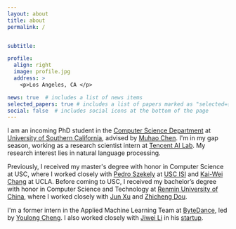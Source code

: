 ```yaml
---
layout: about
title: about
permalink: /


subtitle: 

profile:
  align: right
  image: profile.jpg
  address: >
    <p>Los Angeles, CA </p>

news: true  # includes a list of news items
selected_papers: true # includes a list of papers marked as "selected={true}"
social: false  # includes social icons at the bottom of the page
---
```


I am an incoming PhD student in the [Computer Science Department](https://www.cs.usc.edu/) at [University of Southern California](https://www.usc.edu/), advised by [Muhao Chen](https://muhaochen.github.io). 
I'm in my gap season, working as a research scientist intern at [Tencent AI Lab](https://ai.tencent.com/ailab/nlp/en/index.html).
My research interest lies in natural language processing. 

Previously, I received my master's degree with honor in Computer Science at USC, where I worked closely with [Pedro Szekely](https://usc-isi-i2.github.io/szekely/) at [USC ISI](https://www.isi.edu/) and [Kai-Wei Chang](http://web.cs.ucla.edu/~kwchang/) at UCLA.
Before coming to USC, I received my bachelor’s degree with honor in Computer Science and Technology at [Renmin University of China](https://www.ruc.edu.cn/en), where I worked closely with [Jun Xu](https://scholar.google.com/citations?user=su14mcEAAAAJ) and [Zhicheng Dou](http://dou.playbigdata.com/).

I'm a former intern in the Applied Machine Learning Team at [ByteDance](https://www.bytedance.com/en/), led by [Youlong Cheng](https://www.linkedin.com/in/youlongcheng/).
I also worked closely with [Jiwei Li](https://nlp.stanford.edu/~bdlijiwei/) in his [startup](https://www.shannonai.com/en).
